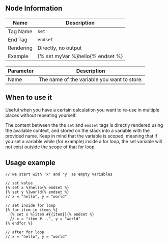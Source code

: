 ## Node Information

| Name      | Description                      |
|-----------|----------------------------------|
| Tag Name  | `set`                            |
| End Tag   | `endset`                         |
| Rendering | Directly, no output              |
| Example   | {% set myVar %}hello{% endset %} |


| Parameter | Description                                 | 
|-----------|---------------------------------------------|
| Name      | The name of the variable you want to store. |

## When to use it

Useful when you have a certain calculation you want to re-use in multiple
places without repeating yourself.

The content between the the `set` and `endset` tags is directly rendered using
the available context, and stored on the stack into a variable with the
provided name. Keep in mind that the variable is scoped, meaning that if you
set a variable while (for example) inside a for loop, the set variable will not
exist outside the scope of that for loop.

## Usage example

```stencil
// we start with 'x' and 'y' as empty variables

// set value
{% set x %}hello{% endset %} 
{% set y %}world{% endset %}
// x = "hello", y = "world"

// set inside for loop
{% for item in items %}
  {% set x %}item #{{item}}{% endset %}
  // x = "item #...", y = "world"
{% endfor %}

// after for loop
// x = "hello", y = "world"
```
